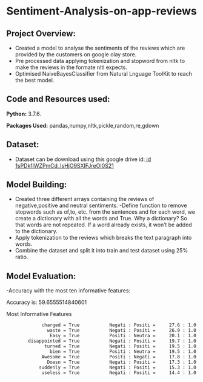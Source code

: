 # Sentiment-Analysis-on-app-reviews
## Project Overview:
- Created a model to analyse the sentiments of the reviews which are provided by the customers on google olay store.
- Pre processed data applying tokenization and stopword from nltk to make the reviews in the formate nltl expects.
- Optimised NaiveBayesClassifier from Natural Lnguage ToolKit to reach the best model.

## Code and Resources used:
**Python:** 3.7.6.

**Packages Used:** pandas,numpy,nltk,pickle,random,re,gdown

## Dataset:

- Dataset can be download using this google drive id:[ id 1sPDkfIWZPmCd_IsHjO9SXIFJreOI0S21]('https://drive.google.com/file/d/1sPDkfIWZPmCd_IsHjO9SXIFJreOI0S21/view?usp=sharing)


## Model Building:

- Created three different arrays containing the reviews of negative,positive and neutral sentiments.
-Define function to remove stopwords such as of,to, etc. from the sentences and for each word, we create a dictionary with all the words and True. Why a dictionary? So that words are not repeated. If a word already exists, it won’t be added to the dictionary.
- Apply tokenization to the reviews which breaks the text paragraph into words.
- Combine the dataset and split it into train and test dataset using 25% ratio.

## Model Evaluation:

-Accuracy with the most ten informative features:

Accuracy is: 59.6555514840601

Most Informative Features

                 charged = True           Negati : Positi =     27.6 : 1.0
                   waste = True           Negati : Positi =     26.9 : 1.0
                    Easy = True           Positi : Neutra =     20.1 : 1.0
            disappointed = True           Negati : Positi =     19.7 : 1.0
                  turned = True           Negati : Positi =     19.5 : 1.0
                    bien = True           Positi : Neutra =     19.5 : 1.0
                 Awesome = True           Positi : Negati =     17.8 : 1.0
                   Doesn = True           Negati : Positi =     17.3 : 1.0
                suddenly = True           Negati : Positi =     15.3 : 1.0
                 useless = True           Negati : Positi =     14.4 : 1.0






